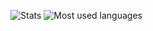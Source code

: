 ![Stats](https://github-readme-stats.vercel.app/api?username=alphasldiallo&show_icons=true&theme=dark)
 ![Most used languages](https://github-readme-stats.vercel.app/api/top-langs/?username=alphasldiallo&theme=dark&show_icons=true)

<!-- [![GitHub Streak](http://github-readme-streak-stats.herokuapp.com?user=alphasldiallo&theme=dark&date_format=j%20M%5B%20Y%5D)](https://git.io/streak-stats) -->

